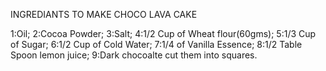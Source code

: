 INGREDIANTS TO MAKE CHOCO LAVA CAKE


1:Oil;
2:Cocoa Powder;
3:Salt;
4:1/2 Cup of Wheat flour(60gms);
5:1/3 Cup of Sugar;
6:1/2 Cup of Cold Water;
7:1/4 of Vanilla Essence;
8:1/2 Table Spoon lemon juice;
9:Dark chocoalte cut them into squares.